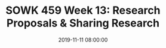 ---
layout: single_presentation
name: week-13-research-proposals-sharing-research.md
title: "SOWK 459 Week 13: Research Proposals & Sharing Research"
date:  2019-11-11 08:00:00
presentation_id: C1Heda
permalink: /presentations/C1Heda/
redirect_from:
  - /presentations/C1Heda/week-13-research-proposals-sharing-research
slides: 
  - slide_name: deck-4159-large-0.jpeg
    slide_text: >
      <p><strong>Location</strong>: CBC Campus - Tuesday T-336 &amp; SWL-220<br />
      <strong>Time</strong>: Tuesdays and Thursdays from 5:30-8:15<br />
      <strong>Week 13</strong>: 11/11/19 — 11/17/19<br />
      <strong>Reading Assignment</strong>: DeCarlo (2018) chapter 15 and 16<br />
      <strong>Topic and Content Area</strong>: Research Proposals<br />
      <strong>Assignments Due</strong>: Assignment 11: research proposal is due Friday 11/15/19 at 11:55 PM via Moodle; Assignment 02: reading quiz for chapters 15 and 16 are due at 5:30 PM prior to class via My Heritage; Assignment 14: [extra credit] selected population literature review is due Friday 11/15/19 at 11:55 PM via My Heritage<br />
      <strong>Other Important Information</strong>: N/A</p>
      
  - slide_name: deck-4159-large-1.jpeg
    slide_text: >
      <ul>
      <li>Reminder regarding qualitative versus quantitative examples</li>
      <li>Practice determining a research proposal</li>
      <li>Your research proposal</li>
      </ul>
      
  - slide_name: deck-4159-large-2.jpeg
    slide_text: >
      <ul>
      <li>Authority</li>
      <li>Tradition</li>
      <li>Experience</li>
      <li>Beliefs &amp; Intuition</li>
      <li>Scientific Method</li>
      </ul>
      <p>Positivistic Research or Interpretive Research</p>
      
  - slide_name: deck-4159-large-3.jpeg
    slide_text: >
      <p>Positivistic (Quantitative)</p>
      <ul>
      <li>Objectivity</li>
      <li>Numbers (_quant_itative)</li>
      <li>Standard procedures that can be replicated</li>
      <li>Deductive (hypothesis testing)</li>
      <li>Less in-depth on many cases</li>
      <li>Fixed response options</li>
      <li>Statistical tests</li>
      </ul>
      <p>Interpretive (Qualitative)</p>
      <ul>
      <li>Subjectivity (interpretation)</li>
      <li>Words (_qual_itative)</li>
      <li>Emerging procedures</li>
      <li>Inductive (generates hypotheses)</li>
      <li>More in-depth on a few cases</li>
      <li>Unstructured or semi-structured options</li>
      <li>No statistical tests</li>
      </ul>
      
  - slide_name: deck-4159-large-4.jpeg
    slide_text: >
      <p>Positivistic</p>
      <ul>
      <li>To test the hypothesis that inconsistent transportation is a key reason students are absent, I will provide new cars and gas cards to half the students, then measure if those students are absent less than those without new cars and gas cards.</li>
      <li>If they are absent less, I have evidence to support my hypothesis.</li>
      </ul>
      <p>Interpretive</p>
      <ul>
      <li>To learn about why students are absent at Mt. Adams School District, I will conduct focus groups with students and parents and identify key themes.</li>
      <li>Those themes become hypotheses.</li>
      <li>Example: Inconsistent transportation is a key reason students are absent.</li>
      </ul>
      
  - slide_name: deck-4159-large-5.jpeg
    slide_text: >
      <blockquote>
      <p>Bell, N. S., Harford, T. C., Fuchs, C. H., McCarroll, J. E., &amp; Schwartz, C. E. (2006). Spouse Abuse and Alcohol Problems Among White, African American, and Hispanic U.S. Army Soldiers. Alcoholism: Clinical and Experimental Research, 30(10), 1721–1733. https://doi.org/10.1111/j.1530-0277.2006.00214.x</p>
      </blockquote>
      <p>Methods:
      Cases (N = 7,996) were all active-duty male, enlisted Army spouse abusers identified in the Army’s Central Registry (ACR) who had also completed an Army Health Risk Appraisal (HRA) Survey between 1991 and 1998. Controls (N = 17,821) were matched on gender, rank, and marital and HRA status.</p>
      
  - slide_name: deck-4159-large-6.jpeg
    slide_text: >
      <p>Findings - Tables and Charts</p>
      
  - slide_name: deck-4159-large-7.jpeg
    slide_text: >
      <blockquote>
      <p>Walker, T. (2013). Voices from the Group: Violent Women’s Experiences of Intervention. Journal of Family Violence, 28(4), 419–426. https://doi.org/10.1007/s10896-013-9509-x</p>
      </blockquote>
      <p>Abstract: This study discusses the experiences of women who participated in a program for partner-violent women by understanding their views of the treatment process, outcomes and the meanings they attached to it. This study followed a Husserlian descriptive phenomenology. Interviews were conducted with seven English women who used physical intimate partner violence in heterosexual relationships. The data were analyzed using by the method developed by Colaizzi (1978). The qualitative findings suggest the women experienced the treatment as positive and meaningful and experienced personal transformations. Deeper analysis of the data, showed that there were two key areas of benefit to the women, one involving the connections and bonds formed with other women in the group and the facilitators, and the second including the skills and strategies the women learned for managing anger and negative emotions.</p>
      
  - slide_name: deck-4159-large-8.jpeg
    slide_text: >
      <p>Findings - Text and Narrative</p>
      <blockquote>
      <p>“The feelings and attitudes that colored the experience of group treatment can be characterized into two main areas. Firstly, the anxiety that characterized the participants before and during the group sessions; secondly the unique relation- ships that developed between the group members.
      Some of the participants described feeling anxious and nervous about initially going to the program. Gill, for example, felt she was not good at being in groups and her interpersonal skills were quite poor while Julie felt it would unlock and release issues from her past which had been exceptionally difficult for her to confront. Nancy and Gill went on further to say they were extremely worried they may be ‘labeled’ or ‘branded’ in some way by the other group members, for example, as a “husband beater” or “psycho”.
      Many of the group members initially thought the program would help them gain insight and possibly understand what makes them violent. Mavis, for example, indicated she wanted more awareness of what caused or “triggered” her violent behavior. By developing this knowledge base and awareness several of the participants voiced that it might allow them to develop ways of controlling their violence or develop alternative ways of thinking about situations so that in the future the situation they are encountering does not end by them becoming violent with their partners. Nancy stated explicitly “…she wanted to stop it [violence to her partner] altogether, but I haven’t got a magic wand have I? I need to know more about it!””</p>
      </blockquote>
      
  - slide_name: deck-4159-large-9.jpeg
    slide_text: >
      <p>How to Choose Which Style</p>
      <ul>
      <li>
      <strong>Data Collection</strong>: How will you get your data?</li>
      <li>
      <strong>Sampling/Participant Selection</strong>: Who will you collect data from? How will you select those people?</li>
      <li>
      <strong>Data Analysis</strong>: How will you process and draw conclusions from your data?</li>
      </ul>
      
  - slide_name: deck-4159-large-10.jpeg
    slide_text: >
      <p>Directions: In your group, discuss each of the examples provided below. For each example, discuss and determine the following:</p>
      <ul>
      <li>Would the research question be better answered using quantitative or qualitative methods?</li>
      <li>Which data collection method would be most appropriate (e.g., gathering archival data, surveys, interviews, focus groups, a combination)?</li>
      <li>Which data analysis method would be most appropriate (e.g., coding, mathematical analysis such as chi-square test, correlation analysis, t-test, etc.).</li>
      <li>Which sampling method would you use (simple random sampling, systematic random sampling, stratified random sampling, cluster random sampling, availability sampling, purposive sampling, quota sampling, snowball sampling, etc.)?</li>
      <li>What would be your desired sample size?</li>
      </ul>
      
  - slide_name: deck-4159-large-11.jpeg
    slide_text: >
      <p>The researcher has just started working for the Heritage Valley Sheriff’s Department as an intern and since she’s started, there have been two officer-involved shootings that received extensive news coverage. She has a hunch that people in Heritage Valley now have less trust in the Sheriff’s Office than they do in the Heritage City Police Department, which hasn’t had an officer-involved shooting in over ten years. She’s developed the following research question: How have the recent officer-involved shootings affected citizens’ views of the Heritage Valley Sheriff’s Department?</p>
      
  - slide_name: deck-4159-large-12.jpeg
    slide_text: >
      <p>The researcher has just started working for the Heritage Valley Sheriff’s Department as an intern and since she’s started, there have been two officer-involved shootings that received extensive news coverage. She’s noticed that, even though the officers have gone through the required post-shooting counseling, they seem different than before and she’s not sure why. Maybe it’s the negative press, maybe it’s the way their families or coworkers are treating them, maybe it’s guilt—she has so many ideas running through her head! She’s developed the following research question: What are the experiences of Heritage Valley Sheriff’s officers who have survived an officer-involved shooting?</p>
      
  - slide_name: deck-4159-large-13.jpeg
    slide_text: >
      <p>The researcher is working at Heritage Valley Behavioral Health as a crisis responder for victims of sexual assault as is curious as to how undocumented immigrants experience their services She’s developed the following research question: How do undocumented victims of sexual assault experience the services provided by Heritage Valley Behavioral Health?</p>
      
  - slide_name: deck-4159-large-14.jpeg
    slide_text: >
      <p>The researcher is working at Heritage Valley Behavioral Health as a crisis responder for victims of sexual assault and has noticed that there seems to be a relationship between immigration status and whether or not a client returns for follow-up care. Specifically, she believes that undocumented immigrants seem to be less likely to return for aftercare than documented immigrants. She’s developed the following research question: How does immigration status affect a client’s participation in aftercare following a sexual assault?</p>
      
  - slide_name: deck-4159-large-15.jpeg
    slide_text: >
      <p>The researcher has just started working as a social work intern at Heritage Valley Elementary School and has been invited to be part of the leadership team. During the last meeting, everyone (the principal, vice principals, counselors, and teachers) complained that nothing they’re doing is working because the kids don’t come to school regularly. The researcher looked at the OSPI website and discovered the school does have one of the highest absence rates in the state. He believes that the parents have a great deal of influence over whether or not elementary students attend school regularly and wonder about their opinions and beliefs on attendance. He develops the following research question: What do the parents of Heritage Valley Elementary Schools students believe about attendance?</p>
      
  - slide_name: deck-4159-large-16.jpeg
    slide_text: >
      <p>The researcher has just started working as a social work intern at Heritage Valley Elementary School and has been invited to be part of the leadership team. During the last meeting, everyone (the principal, vice principals, counselors, and teachers) complained that nothing they’re doing is working because the kids don’t come to school regularly. The researcher looked at the OSPI website and discovered the school does have one of the highest absence rates in the state. As part of his internship, he’s been working as a success mentor for ten students. As a success mentor, he has five students assigned to him and meets with them three times a week. His goal is to build a relationship with those students, and he believes that that relationship makes those students more likely to come to school. He has developed the following research question: How does participation in the success mentor program affect student attendance?</p>
      
  - slide_name: deck-4159-large-17.jpeg
    slide_text: >
      <p>RESEARCH PROPOSAL RUBRIC WHAT YOU GET GRADED ON Initial
      Emerging
      No research approach is identified
      The selected research approach is weakly presented
      The selected research The selected research approach is adequately approach is clearly presented and justified presented and justified
      Presentation of methods for data collection and/or participant selection/ sampling are missing
      Methods for data collection and participant selection/ sampling are weakly presented
      Methods for both data Methods for both data collection and collection and participant selection/ participant selection/ sampling are sampling are clearly adequately presented presented and justified and justified
      Methods for analyzing data are not presented
      Proposed methods for analyzing the data are weakly presented
      Proposed methods for analyzing the data are adequately presented
      Research Proposals SOWK 459 Fall 2019
      Developed
      Highly Developed
      Proposed methods for analyzing the data are clearly presented
      Jacob Campbell, LICSW at Heritage University</p>
      
  - slide_name: deck-4159-large-18.jpeg
    slide_text: >
      <p>DISCUSSION
      WHAT IS YOUR RESEARCH ABOUT Research Proposals SOWK 459 Fall 2019
      Jacob Campbell, LICSW at Heritage University</p>
      
presentation_description: >
  <p>Research Proposals &amp; Sharing Research - How to prepare and what to do after for your research. The agenda is:</p>
  <ul>
  <li>Reminder regarding qualitative versus quantitative examples</li>
  <li>Practice determining a research proposal</li>
  <li>Your research proposal</li>
  </ul>
  
downloadable_slides: deck-4159.pdf
slides_count: 19
header:
  teaser: deck-4159-thumb-0.jpeg
presentation_video:
location: "Heritage University"
tags:
  - Heritage University
  - BASW Program
  - SOWK 459w
---